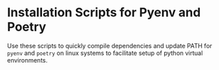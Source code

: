 
# Installation Scripts for Pyenv and Poetry

Use these scripts to quickly compile dependencies and update PATH for `pyenv` and `poetry` on linux systems to facilitate setup of python virtual environments.